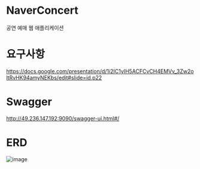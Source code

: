 # NaverConcert
 공연 예매 웹 애플리케이션

# 요구사항
https://docs.google.com/presentation/d/1i2IC1yIH5ACFCvCH4EMVv_3Zw2oltRvHK94amyNEKbs/edit#slide=id.p22

# Swagger
http://49.236.147.192:9090/swagger-ui.html#/

# ERD
![image](https://user-images.githubusercontent.com/12610035/103641702-7d8c4c00-4f95-11eb-9247-00b9ec5e6e39.png)
